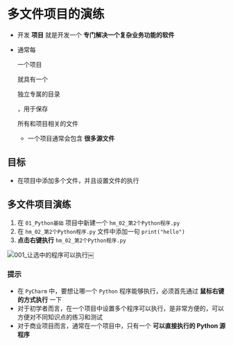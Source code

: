 # 多文件项目的演练

- 开发 **项目** 就是开发一个 **专门解决一个复杂业务功能的软件**

- 通常每

   

  一个项目

   

  就具有一个

   

  独立专属的目录

  ，用于保存

   

  所有和项目相关的文件

  - 一个项目通常会包含 **很多源文件**

## 目标

- 在项目中添加多个文件，并且设置文件的执行

## 多文件项目演练

1. 在 `01_Python基础` 项目中新建一个 `hm_02_第2个Python程序.py`
2. 在 `hm_02_第2个Python程序.py` 文件中添加一句 `print("hello")`
3. **点击右键执行** `hm_02_第2个Python程序.py`

![001_让选中的程序可以执行](media/04/001_让选中的程序可以执行.png)￼

### 提示

- 在 `PyCharm` 中，要想让哪一个 `Python` 程序能够执行，必须首先通过 **鼠标右键的方式执行** 一下
- 对于初学者而言，在一个项目中设置多个程序可以执行，是非常方便的，可以方便对不同知识点的练习和测试
- 对于商业项目而言，通常在一个项目中，只有一个 **可以直接执行的 Python 源程序**